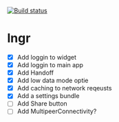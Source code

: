 [![Build status](https://build.appcenter.ms/v0.1/apps/18ba3367-644b-4eec-bfbd-4dfc9182f060/branches/main/badge)](https://appcenter.ms)
# lngr
- [x] Add loggin to widget
- [x] Add loggin to main app
- [x] Add Handoff
- [x] Add low data mode optie
- [x] Add caching to network reqeusts
- [x] Add a settings bundle
- [ ] Add Share button
- [ ] Add MultipeerConnectivity?
